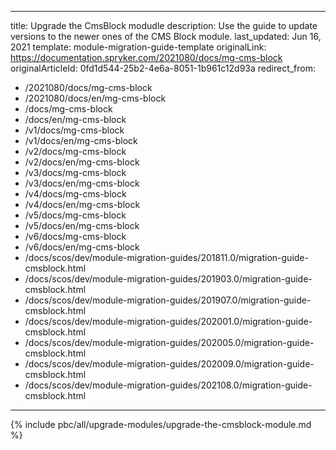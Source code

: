   
---
title: Upgrade the CmsBlock modudle
description: Use the guide to update versions to the newer ones of the CMS Block module.
last_updated: Jun 16, 2021
template: module-migration-guide-template
originalLink: https://documentation.spryker.com/2021080/docs/mg-cms-block
originalArticleId: 0fd1d544-25b2-4e6a-8051-1b961c12d93a
redirect_from:
  - /2021080/docs/mg-cms-block
  - /2021080/docs/en/mg-cms-block
  - /docs/mg-cms-block
  - /docs/en/mg-cms-block
  - /v1/docs/mg-cms-block
  - /v1/docs/en/mg-cms-block
  - /v2/docs/mg-cms-block
  - /v2/docs/en/mg-cms-block
  - /v3/docs/mg-cms-block
  - /v3/docs/en/mg-cms-block
  - /v4/docs/mg-cms-block
  - /v4/docs/en/mg-cms-block
  - /v5/docs/mg-cms-block
  - /v5/docs/en/mg-cms-block
  - /v6/docs/mg-cms-block
  - /v6/docs/en/mg-cms-block
  - /docs/scos/dev/module-migration-guides/201811.0/migration-guide-cmsblock.html
  - /docs/scos/dev/module-migration-guides/201903.0/migration-guide-cmsblock.html
  - /docs/scos/dev/module-migration-guides/201907.0/migration-guide-cmsblock.html
  - /docs/scos/dev/module-migration-guides/202001.0/migration-guide-cmsblock.html
  - /docs/scos/dev/module-migration-guides/202005.0/migration-guide-cmsblock.html
  - /docs/scos/dev/module-migration-guides/202009.0/migration-guide-cmsblock.html
  - /docs/scos/dev/module-migration-guides/202108.0/migration-guide-cmsblock.html
---
{% include pbc/all/upgrade-modules/upgrade-the-cmsblock-module.md %} <!-- To edit, see /_includes/pbc/all/upgrade-modules/upgrade-the-cmsblock-module.md -->
